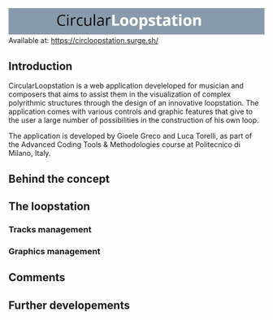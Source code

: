 ![](images/Banner_Cil.jpeg)
Available at: https://circloopstation.surge.sh/

## Introduction
CircularLoopstation is a web application develeloped for musician and composers that aims to assist them in the visualization of complex polyrithmic structures through the design of an innovative loopstation. The application comes with various controls and graphic features that give to the user a large number of possibilities in the construction of his own loop.

The application is developed by Gioele Greco and Luca Torelli, as part of the Advanced Coding Tools & Methodologies course at Politecnico di Milano, Italy.

## Behind the concept

## The loopstation

### Tracks management

### Graphics management

## Comments

## Further developements




